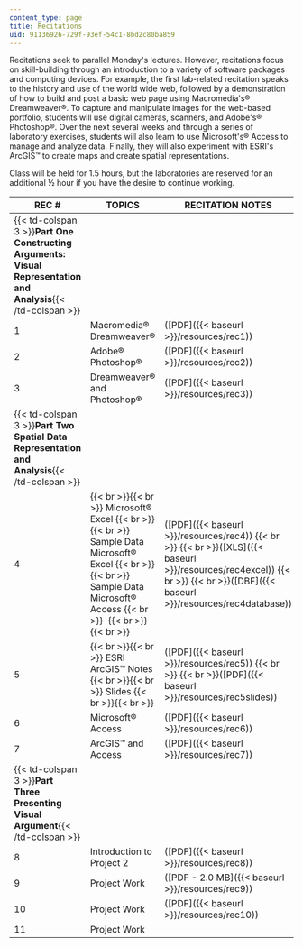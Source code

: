 ```yaml
---
content_type: page
title: Recitations
uid: 91136926-729f-93ef-54c1-8bd2c80ba859
---
```


Recitations seek to parallel Monday's lectures. However, recitations focus on skill-building through an introduction to a variety of software packages and computing devices. For example, the first lab-related recitation speaks to the history and use of the world wide web, followed by a demonstration of how to build and post a basic web page using Macromedia's® Dreamweaver®. To capture and manipulate images for the web-based portfolio, students will use digital cameras, scanners, and Adobe's® Photoshop®. Over the next several weeks and through a series of laboratory exercises, students will also learn to use Microsoft's® Access to manage and analyze data. Finally, they will also experiment with ESRI's ArcGIS™ to create maps and create spatial representations.

Class will be held for 1.5 hours, but the laboratories are reserved for an additional ½ hour if you have the desire to continue working.

| REC # | TOPICS | RECITATION NOTES |
| --- | --- | --- |
| {{< td-colspan 3 >}}**Part One Constructing Arguments: Visual Representation and Analysis**{{< /td-colspan >}} |||
| 1 | Macromedia® Dreamweaver® | ([PDF]({{< baseurl >}}/resources/rec1)) |
| 2 | Adobe® Photoshop® | ([PDF]({{< baseurl >}}/resources/rec2)) |
| 3 | Dreamweaver® and Photoshop® | ([PDF]({{< baseurl >}}/resources/rec3)) |
| {{< td-colspan 3 >}}**Part Two Spatial Data Representation and Analysis**{{< /td-colspan >}} |||
| 4 |  {{< br >}}{{< br >}} Microsoft® Excel {{< br >}}{{< br >}} Sample Data Microsoft® Excel {{< br >}}{{< br >}} Sample Data Microsoft® Access  {{< br >}}  {{< br >}}{{< br >}}  | ([PDF]({{< baseurl >}}/resources/rec4))  {{< br >}}  {{< br >}}([XLS]({{< baseurl >}}/resources/rec4excel))  {{< br >}}  {{< br >}}([DBF]({{< baseurl >}}/resources/rec4database)) |
| 5 |  {{< br >}}{{< br >}} ESRI ArcGIS™ Notes {{< br >}}{{< br >}} Slides {{< br >}}{{< br >}}  | ([PDF]({{< baseurl >}}/resources/rec5))  {{< br >}}  {{< br >}}([PDF]({{< baseurl >}}/resources/rec5slides)) |
| 6 | Microsoft® Access | ([PDF]({{< baseurl >}}/resources/rec6)) |
| 7 | ArcGIS™ and Access | ([PDF]({{< baseurl >}}/resources/rec7)) |
| {{< td-colspan 3 >}}**Part Three Presenting Visual Argument**{{< /td-colspan >}} |||
| 8 | Introduction to Project 2 | ([PDF]({{< baseurl >}}/resources/rec8)) |
| 9 | Project Work | ([PDF - 2.0 MB]({{< baseurl >}}/resources/rec9)) |
| 10 | Project Work | ([PDF]({{< baseurl >}}/resources/rec10)) |
| 11 | Project Work |